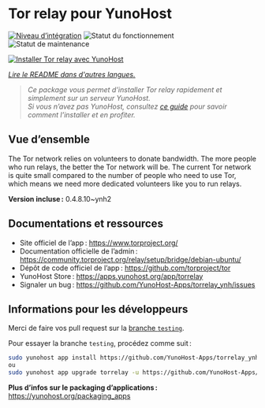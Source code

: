 <!--
Nota bene : ce README est automatiquement généré par <https://github.com/YunoHost/apps/tree/master/tools/readme_generator>
Il NE doit PAS être modifié à la main.
-->

# Tor relay pour YunoHost

[![Niveau d’intégration](https://dash.yunohost.org/integration/torrelay.svg)](https://ci-apps.yunohost.org/ci/apps/torrelay/) ![Statut du fonctionnement](https://ci-apps.yunohost.org/ci/badges/torrelay.status.svg) ![Statut de maintenance](https://ci-apps.yunohost.org/ci/badges/torrelay.maintain.svg)

[![Installer Tor relay avec YunoHost](https://install-app.yunohost.org/install-with-yunohost.svg)](https://install-app.yunohost.org/?app=torrelay)

*[Lire le README dans d'autres langues.](./ALL_README.md)*

> *Ce package vous permet d’installer Tor relay rapidement et simplement sur un serveur YunoHost.*  
> *Si vous n’avez pas YunoHost, consultez [ce guide](https://yunohost.org/install) pour savoir comment l’installer et en profiter.*

## Vue d’ensemble

The Tor network relies on volunteers to donate bandwidth. The more people who run relays, the better the Tor network will be. The current Tor network is quite small compared to the number of people who need to use Tor, which means we need more dedicated volunteers like you to run relays.

**Version incluse :** 0.4.8.10~ynh2
## Documentations et ressources

- Site officiel de l’app : <https://www.torproject.org/>
- Documentation officielle de l’admin : <https://community.torproject.org/relay/setup/bridge/debian-ubuntu/>
- Dépôt de code officiel de l’app : <https://github.com/torproject/tor>
- YunoHost Store : <https://apps.yunohost.org/app/torrelay>
- Signaler un bug : <https://github.com/YunoHost-Apps/torrelay_ynh/issues>

## Informations pour les développeurs

Merci de faire vos pull request sur la [branche `testing`](https://github.com/YunoHost-Apps/torrelay_ynh/tree/testing).

Pour essayer la branche `testing`, procédez comme suit :

```bash
sudo yunohost app install https://github.com/YunoHost-Apps/torrelay_ynh/tree/testing --debug
ou
sudo yunohost app upgrade torrelay -u https://github.com/YunoHost-Apps/torrelay_ynh/tree/testing --debug
```

**Plus d’infos sur le packaging d’applications :** <https://yunohost.org/packaging_apps>

